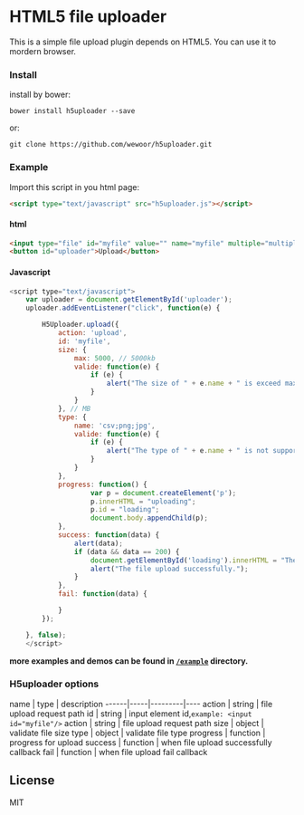 # HTML5 file uploader

This is a simple file upload plugin depends on HTML5. You can use it to mordern browser.

### Install

install by bower:

```
bower install h5uploader --save
```
or: 

```
git clone https://github.com/wewoor/h5uploader.git
```

### Example

Import this script in you html page:

```html
<script type="text/javascript" src="h5uploader.js"></script>
```

#### html

```html
<input type="file" id="myfile" value="" name="myfile" multiple="multiple"/>
<button id="uploader">Upload</button>
```

#### Javascript

```javascript
<script type="text/javascript">
    var uploader = document.getElementById('uploader');
    uploader.addEventListener("click", function(e) {

        H5Uploader.upload({
            action: 'upload',
            id: 'myfile',
            size: {
                max: 5000, // 5000kb 
                valide: function(e) {
                    if (e) {
                        alert("The size of " + e.name + " is exceed max value!");
                    }
                }
            }, // MB
            type: {
                name: 'csv;png;jpg',
                valide: function(e) {
                    if (e) {
                        alert("The type of " + e.name + " is not supported!");
                    }
                }
            },
            progress: function() {
                    var p = document.createElement('p');
                    p.innerHTML = "uploading";
                    p.id = "loading";
                    document.body.appendChild(p);
            },
            success: function(data) {
                alert(data);
                if (data && data == 200) {
                    document.getElementById('loading').innerHTML = "The file upload successfully!";
                    alert("The file upload successfully.");
                }
            },
            fail: function(data) {

            }
        });

    }, false);
    </script>
```

**more examples and demos can be found in [`/example`](https://github.com/wewoor/h5uploader/tree/master/example) directory.**

### H5uploader options

name | type | description
------|-----|---------|----
action | string | file upload request path
id | string | input element id,`example: <input id="myfile"/>` 
action | string | file upload request path
size | object | validate file size
type | object | validate file type
progress | function | progress for upload
success | function | when file upload successfully callback
fail | function | when file upload fail callback

## License
MIT
